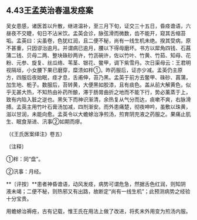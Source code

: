 ## 4.43王孟英治春温发痉案

吴女患感，诸医首以升散，继进温补，至三月下旬，证交三十五日，昏痉谵语，六昼夜不交睫，旬日不沾米饮。孟英会诊，脉弦滑而微数，齿不能开，窥其舌缩苔垢。孟英曰：尖虽卷，色犹红润，且二便不秘，尚有一线生机未绝。揆其受病，原不甚重，只因谬治逾月。并谓病已逾月，腰以下得毋磨坏。书方以犀角四钱、石菖蒲二钱、贝母二两、整块硃砂两许，竹沥碗许，佐以竹叶、竹黄、竹茹、知母、花粉、元参、旋复、丝瓜络、苇茎、银花、鳖甲，调下紫雪丹。次日渠母云：王君明视隔垣，小女腰下果已磨穿，糜溃如柈①。昨药服后，证亦少减。孟英仍主原方，四服后夜始眠，痉才息，舌甫伸，苔乃黑。孟英于前方去鳖甲、硃砂、菖蒲，加生地、栀子。数服后，苔转黄，大便黑如胶漆，且有痰色。盖从前大解黄色，似乎无甚大热，不知热由补药所酿，滞于肠胃曲折之地而不能下行，势必薰蒸于上，致有内陷入脏之逆也。黑矢下而神识渐清，余热复从气分而达，痰嗽不爽，右脉滑搏。孟英主用竹叶石膏汤加减，四剂渐安。而外患痛楚，彻夜呻吟，虽敷以珠黄，滋以甘润，未能向愈。孟英令以大蟾蜍治净煎汤，煎育阴充液之药服之。果痛止肌生、眠食渐进、汛事②如期而瘳。

（《王氏医案绎注》卷五）

〔注释〕

①柈：同“盘”。

②汛事：月经。

**〔评按〕**患者神昏谵语，动风发痉，病势可谓危急，然据舌色红润，则知阴液未竭；二便不秘，则热邪又有出路，故断定“尚有一线生机”；此预测病势之经验十分宝贵。

用蟾蜍治褥疮，古有记载，惟王氏在用法上做了改进，将炙末外用变为煎汤内服。
